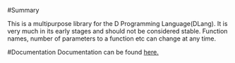 #Summary

This is a multipurpose library for the D Programming Language(DLang). It is very much in its early stages and should not be considered stable. Function names, number of parameters to a function etc can change at any time.

#Documentation
Documentation can be found [here.](http://soulsbane.github.io/projects/docs/raijin/)
